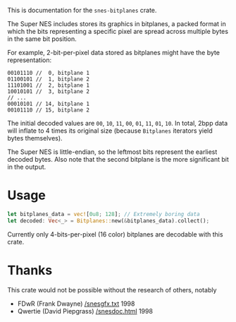 This is documentation for the `snes-bitplanes` crate.

The Super NES includes stores its graphics in bitplanes,
a packed format in which the bits representing a specific
pixel are spread across multiple bytes in the same bit
position.

For example, 2-bit-per-pixel data stored as bitplanes
might have the byte representation:
```text
00101110 //  0, bitplane 1
01100101 //  1, bitplane 2
11101001 //  2, bitplane 1
10010101 //  3, bitplane 2
// ...
00010101 // 14, bitplane 1
00101110 // 15, bitplane 2
```
The initial decoded values are `00`, `10`, `11`, `00`, `01`, `11`, `01`, `10`.
In total, 2bpp data will inflate to 4 times its original size
(because `Bitplanes` iterators yield bytes themselves).

The Super NES is little-endian, so the leftmost bits represent
the earliest decoded bytes. Also note that the second bitplane
is the more significant bit in the output.

# Usage

```rust
let bitplanes_data = vec![0u8; 128]; // Extremely boring data
let decoded: Vec<_> = Bitplanes::new(&bitplanes_data).collect();
```

Currently only 4-bits-per-pixel (16 color) bitplanes are decodable with
this crate.

# Thanks
This crate would not be possible without the research of others,
notably
* FDwR (Frank Dwayne) [/snesgfx.txt](http://fdwr.tripod.com/docs/snesgfx.txt) 1998
* Qwertie (David Piepgrass) [/snesdoc.html](https://emu-docs.org/Super%20NES/General/snesdoc.html#GraphicsFormat) 1998
